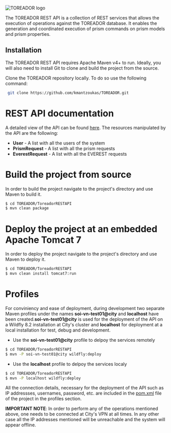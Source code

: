 ![TOREADOR logo](http://www.toreador-project.eu/wp-content/themes/acqualiofilizzata/images/logo-header.png)

The TOREADOR REST API is a collection of REST services that allows the execution of operations against the TOREADOR database. It enables the generation and coordinated execution of prism commands on prism models and prism properties.
## Installation
The TOREADOR REST API requires Apache Maven v4+ to run.
Ideally, you will also need to install Git to clone and build the project from the source.

Clone the TOREADOR repository locally. To do so use the following command:
```sh
 git clone https://github.com/kmantzoukas/TOREADOR.git
```

# REST API documentation
A detailed view of the API can be found [here](http://10.207.1.102:8080/swagger-ui.html).
The resources manipulated by the API are the following:

  - __User__ - A list with all the users of the system
  - __PrismRequest__ - A list with all the prism requests
  - __EverestRequest__ - A list with all the EVEREST requests

# Build the project from source
In order to build the project navigate to the project's directory and use Maven to build it.
```sh
$ cd TOREADOR/ToreadorRESTAPI
$ mvn clean package
```

# Deploy the project at an embedded Apache Tomcat 7
In order to deploy the project navigate to the project's directory and use Maven to deploy it.
```sh
$ cd TOREADOR/ToreadorRESTAPI
$ mvn clean install tomcat7:run
```

# Profiles
For conviniency and ease of deployment, during development two separate Maven profiles under the names **soi-vn-test01@city** and **localhost** have been created.**soi-vn-test01@city** is used for the deployment of the API on a Wildfly 8.2 installation at City's cluster and **localhost** for deployment at a local installation for test, debug and development.

  - Use the **soi-vn-test01@city** profile to delpoy the services remotely
```sh
$ cd TOREADOR/ToreadorRESTAPI
$ mvn -P soi-vn-test01@city wildfly:deploy
```

  - Use the **localhost** profile to delpoy the services localy
```sh
$ cd TOREADOR/ToreadorRESTAPI
$ mvn -P localhost wildfly:deploy
```
All the connection details, necessary for the deployment of the API such as IP addressses, usernames, password, etc. are included in the [pom.xml](https://github.com/kmantzoukas/TOREADOR/tree/master/ToreadorRESTAPI/pom.xml) file of the project in the profiles section. 

__IMPORTANT NOTE__: In order to perform any of the operations mentioned above, one needs to be connected at City's VPN at all times. In any other case all the IP addresses mentioned will be unreachable and the system will appear offline.
